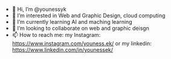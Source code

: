 - 👋 Hi, I’m @younessyk
- 👀 I’m interested in Web and Graphic Design, cloud computing
- 🌱 I’m currently learning AI and maching learning
- 💞️ I’m looking to collaborate on web and graphic deisgn
- 📫 How to reach me: my Instagram: https://www.instagram.com/youness.ek/ or my linkedin: https://www.linkedin.com/in/younessek/

<!---
younessyk/younessyk is a ✨ special ✨ repository because its `README.md` (this file) appears on your GitHub profile.
You can click the Preview link to take a look at your changes.
--->
